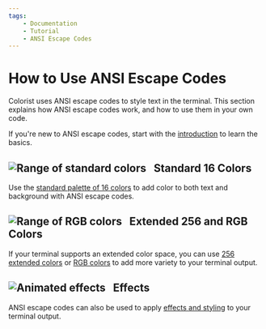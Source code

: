 ```yaml
---
tags:
    - Documentation
    - Tutorial
    - ANSI Escape Codes
---
```


# How to Use ANSI Escape Codes
Colorist uses ANSI escape codes to style text in the terminal. This section explains how ANSI escape codes work, and how to use them in your own code.

If you're new to ANSI escape codes, start with the [introduction](introduction.md) to learn the basics.

## ![Range of standard colors](../assets/images/colors/palette/rainbow_standard_96x16.png) &nbsp;&nbsp;Standard 16 Colors

Use the [standard palette of 16 colors](./standard-16-colors.md) to add color to both text and background with ANSI escape codes.

## ![Range of RGB colors](../assets/images/colors/palette/rainbow_rgb_96x16.png) &nbsp;&nbsp;Extended 256 and RGB Colors

If your terminal supports an extended color space, you can use [256 extended colors](extended-256-colors.md) or [RGB colors](rgb-colors.md) to add more variety to your terminal output.

## ![Animated effects](../assets/images/colors/palette/rainbow_effects_96x16.gif) &nbsp;&nbsp;Effects

ANSI escape codes can also be used to apply [effects and styling](effects.md) to your terminal output.
